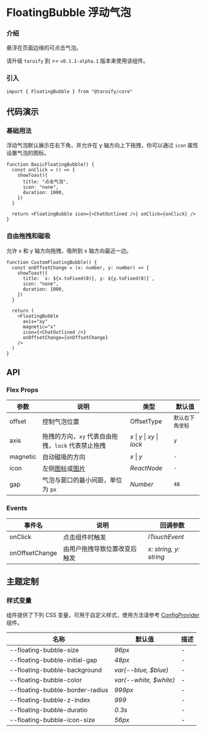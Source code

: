 # FloatingBubble 浮动气泡

### 介绍

悬浮在页面边缘的可点击气泡。

请升级 `taroify` 到 >= `v0.1.1-alpha.1` 版本来使用该组件。

### 引入

```tsx
import { FloatingBubble } from "@taroify/core"
```

## 代码演示

### 基础用法

浮动气泡默认展示在右下角，并允许在 y 轴方向上下拖拽，你可以通过 `icon` 属性设置气泡的图标。

```tsx
function BasicFloatingBubble() {
  const onClick = () => {
    showToast({
      title: "点击气泡",
      icon: "none",
      duration: 1000,
    })
  }

  return <FloatingBubble icon={<ChatOutlined />} onClick={onClick} />
}
```

### 自由拖拽和磁吸

允许 x 和 y 轴方向拖拽，吸附到 x 轴方向最近一边。

```tsx
function CustomFloatingBubble() {
  const onOffsetChange = (x: number, y: number) => {
    showToast({
      title: `x: ${x.toFixed(0)}, y: ${y.toFixed(0)}`,
      icon: "none",
      duration: 1000,
    })
  }

  return (
    <FloatingBubble
      axis="xy"
      magnetic="x"
      icon={<ChatOutlined />}
      onOffsetChange={onOffsetChange}
    />
  )
}
```

## API

### Flex Props

| 参数     | 说明                                                    | 类型                         | 默认值           |
| -------- | ------------------------------------------------------- | ---------------------------- | ---------------- |
| offset   | 控制气泡位置                                            | OffsetType                   | `默认右下角坐标` |
| axis     | 拖拽的方向，`xy` 代表自由拖拽，`lock` 代表禁止拖拽      | _x_ \| _y_ \| _xy_ \| _lock_ | `y`              |
| magnetic | 自动磁吸的方向                                          | _x_ \| _y_                   | `-`              |
| icon     | 左侧[图标](/components/icon)或[图片](/components/image) | _ReactNode_                  | `-`              |
| gap      | 气泡与窗口的最小间距，单位为 `px`                       | _Number_                     | `48`             |

### Events

| 事件名         | 说明                         | 回调参数               |
| -------------- | ---------------------------- | ---------------------- |
| onClick        | 点击组件时触发               | _ITouchEvent_          |
| onOffsetChange | 由用户拖拽导致位置改变后触发 | _x: string, y: string_ |

## 主题定制

### 样式变量

组件提供了下列 CSS 变量，可用于自定义样式，使用方法请参考 [ConfigProvider](/components/config-provider/) 组件。

| 名称                            | 默认值                 | 描述 |
| ------------------------------- | ---------------------- | ---- |
| --floating-bubble-size          | _96px_                 | -    |
| --floating-bubble-initial-gap   | _48px_                 | -    |
| --floating-bubble-background    | _var(--blue, $blue)_   | -    |
| --floating-bubble-color         | _var(--white, $white)_ | -    |
| --floating-bubble-border-radius | _999px_                | -    |
| --floating-bubble-z-index       | _999_                  | -    |
| --floating-bubble-duratio       | _0.3s_                 | -    |
| --floating-bubble-icon-size     | _56px_                 | -    |
